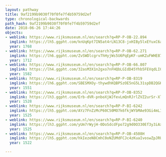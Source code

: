 ```yaml
---
layout: pathway
title: 9af2199b9030f70f0fe7f4b59759d2ef
type: chronological-backwards
path_hash: 9af2199b9030f70f0fe7f4b59759d2ef
date: 2018-06-26 17:44:26
objects:
- weblink: https://www.rijksmuseum.nl/en/search?q=RP-P-OB-22.894
  imglink: https://lh5.ggpht.com/knUqKpt7IN5at4rLN13C8-jxHIBy5lxEYuxC6aZOQJRYFbXOLyOed60tHkGv7x5UJxF5I53j2B4EafmDKcS5dK-JcgUz=s200
  year: 1768
- weblink: https://www.rijksmuseum.nl/en/search?q=RP-P-OB-62.271
  imglink: https://lh6.ggpht.com/ZvSWDlcgrv7hHyjWs5U6PqEpKF-umKZuFWHE87bwvOXvhz9pecwXy9t6ZPsDSbHzjxQHwvr-7JbSpCJEXN6mIp4XIA=s200
  year: 1712
- weblink: https://www.rijksmuseum.nl/en/search?q=RP-P-OB-66.807
  imglink: https://lh4.ggpht.com/32asM3X1n2gxo7nFHQbLGIdD45Yhb5FEVqdLI03HEkSRtov6nW819EQMec88aVQ3sDAA2fdn_DMztpcj2GCy8RTykRI=s200
  year: 1582
- weblink: https://www.rijksmuseum.nl/en/search?q=RP-P-OB-8319
  imglink: https://lh6.ggpht.com/SBESMXOy-thywdhKQBPSzOE5nG5L31spDB2QGKy_0zmyMw5Iv1UAbK28LTOKtwfkOh78iYzbmIeMTkMmCkxUN1hkhw=s200
  year: 1551
- weblink: https://www.rijksmuseum.nl/en/search?q=RP-P-OB-8352
  imglink: https://lh3.ggpht.com/Erb-dVR-pnboXjWJfevLmQnRJrlZVZ2urSr-XlezZccT2nf5kWpd5wLZD1hVxjmWMAANKsY9JK3-Xpdw3-G2yKnEDA=s200
  year: 1528
- weblink: https://www.rijksmuseum.nl/en/search?q=RP-P-BI-6242
  imglink: https://lh5.ggpht.com/AYz7FnZzMcP60C50MO7k6fkjWYbMAe93Gi4mLI1I5uN_DfKBlE9-TstozsZtRjz9HAucMN3tAKU9GGysg81CsLKXSyY=s200
  year: 1525
- weblink: https://www.rijksmuseum.nl/en/search?q=RP-P-BI-6240
  imglink: https://lh3.ggpht.com/yUm7rWyjH-0DoSdcdFpo72g9d0O330Ef3y3iAxDw-hAUoL76PFNi_zqR9mfWlMGavJa3AHUhplX3bzf9yiqiGhrC0_Mo=s200
  year: 1525
- weblink: https://www.rijksmuseum.nl/en/search?q=RP-P-OB-4508H
  imglink: https://lh5.ggpht.com/hkIezeN8CmhC0oNZUMdFCJc4zKuaIvoswZpJRUsrv4dN9Y4aOFq5ebEQCZDKCmvgj12bruVsgI8eb_GYZaGCs6Mpd49I=s200
  year: 1522

---
```

